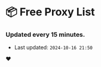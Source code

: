 # :package: Free Proxy List
### Updated every 15 minutes.

- Last updated: `2024-10-16 21:50`

:heart:
